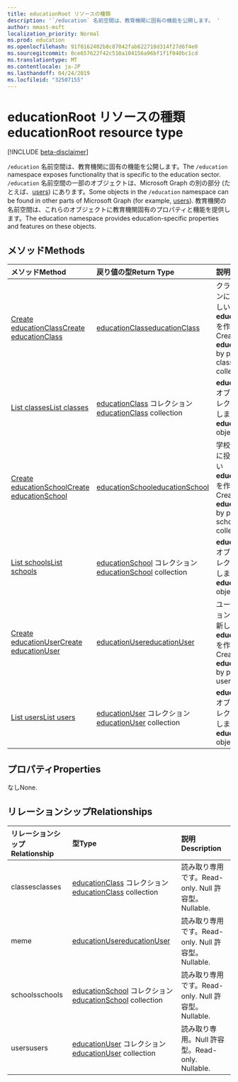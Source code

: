 ```yaml
---
title: educationRoot リソースの種類
description: '`/education` 名前空間は、教育機関に固有の機能を公開します。 '
author: mmast-msft
localization_priority: Normal
ms.prod: education
ms.openlocfilehash: 91f0162402b8c87042fab622710d314f27d6f4e0
ms.sourcegitcommit: 0ce657622f42c510a104156a96bf1f1f040bc1cd
ms.translationtype: MT
ms.contentlocale: ja-JP
ms.lasthandoff: 04/24/2019
ms.locfileid: "32507155"
---
```

# <a name="educationroot-resource-type"></a><span data-ttu-id="4d630-103">educationRoot リソースの種類</span><span class="sxs-lookup"><span data-stu-id="4d630-103">educationRoot resource type</span></span>

[!INCLUDE [beta-disclaimer](../../includes/beta-disclaimer.md)]

<span data-ttu-id="4d630-104">`/education` 名前空間は、教育機関に固有の機能を公開します。</span><span class="sxs-lookup"><span data-stu-id="4d630-104">The `/education` namespace exposes functionality that is specific to the education sector.</span></span> <span data-ttu-id="4d630-105">`/education` 名前空間の一部のオブジェクトは、Microsoft Graph の別の部分 (たとえば、[users](user.md)) にあります。</span><span class="sxs-lookup"><span data-stu-id="4d630-105">Some objects in the `/education` namespace can be found in other parts of Microsoft Graph (for example, [users](user.md)).</span></span> <span data-ttu-id="4d630-106">教育機関の名前空間は、これらのオブジェクトに教育機関固有のプロパティと機能を提供します。</span><span class="sxs-lookup"><span data-stu-id="4d630-106">The education namespace provides education-specific properties and features on these objects.</span></span>

## <a name="methods"></a><span data-ttu-id="4d630-107">メソッド</span><span class="sxs-lookup"><span data-stu-id="4d630-107">Methods</span></span>

| <span data-ttu-id="4d630-108">メソッド</span><span class="sxs-lookup"><span data-stu-id="4d630-108">Method</span></span>           | <span data-ttu-id="4d630-109">戻り値の型</span><span class="sxs-lookup"><span data-stu-id="4d630-109">Return Type</span></span>    |<span data-ttu-id="4d630-110">説明</span><span class="sxs-lookup"><span data-stu-id="4d630-110">Description</span></span>|
|:---------------|:--------|:----------|
|[<span data-ttu-id="4d630-111">Create educationClass</span><span class="sxs-lookup"><span data-stu-id="4d630-111">Create educationClass</span></span>](../api/educationroot-post-classes.md) |[<span data-ttu-id="4d630-112">educationClass</span><span class="sxs-lookup"><span data-stu-id="4d630-112">educationClass</span></span>](educationclass.md)| <span data-ttu-id="4d630-113">クラス コレクションに投稿して、新しい **educationClass** を作成します。</span><span class="sxs-lookup"><span data-stu-id="4d630-113">Create a new **educationClass** by posting to the classes collection.</span></span>|
|[<span data-ttu-id="4d630-114">List classes</span><span class="sxs-lookup"><span data-stu-id="4d630-114">List classes</span></span>](../api/educationroot-list-classes.md) |<span data-ttu-id="4d630-115">[educationClass](educationclass.md) コレクション</span><span class="sxs-lookup"><span data-stu-id="4d630-115">[educationClass](educationclass.md) collection</span></span>| <span data-ttu-id="4d630-116">**educationClass** オブジェクト コレクションを取得します。</span><span class="sxs-lookup"><span data-stu-id="4d630-116">Get an **educationClass** object collection.</span></span>|
|[<span data-ttu-id="4d630-117">Create educationSchool</span><span class="sxs-lookup"><span data-stu-id="4d630-117">Create educationSchool</span></span>](../api/educationroot-post-schools.md) |[<span data-ttu-id="4d630-118">educationSchool</span><span class="sxs-lookup"><span data-stu-id="4d630-118">educationSchool</span></span>](educationschool.md)| <span data-ttu-id="4d630-119">学校コレクションに投稿して、新しい **educationSchool** を作成します。</span><span class="sxs-lookup"><span data-stu-id="4d630-119">Create a new **educationSchool** by posting to the schools collection.</span></span>|
|[<span data-ttu-id="4d630-120">List schools</span><span class="sxs-lookup"><span data-stu-id="4d630-120">List schools</span></span>](../api/educationroot-list-schools.md) |<span data-ttu-id="4d630-121">[educationSchool](educationschool.md) コレクション</span><span class="sxs-lookup"><span data-stu-id="4d630-121">[educationSchool](educationschool.md) collection</span></span>| <span data-ttu-id="4d630-122">**educationSchool** オブジェクト コレクションを取得します。</span><span class="sxs-lookup"><span data-stu-id="4d630-122">Get an **educationSchool** object collection.</span></span>|
|[<span data-ttu-id="4d630-123">Create educationUser</span><span class="sxs-lookup"><span data-stu-id="4d630-123">Create educationUser</span></span>](../api/educationroot-post-users.md) |[<span data-ttu-id="4d630-124">educationUser</span><span class="sxs-lookup"><span data-stu-id="4d630-124">educationUser</span></span>](educationuser.md)| <span data-ttu-id="4d630-125">ユーザー コレクションに投稿して、新しい **educationUser** を作成します。</span><span class="sxs-lookup"><span data-stu-id="4d630-125">Create a new **educationUser** by posting to the users collection.</span></span>|
|[<span data-ttu-id="4d630-126">List users</span><span class="sxs-lookup"><span data-stu-id="4d630-126">List users</span></span>](../api/educationroot-list-users.md) |<span data-ttu-id="4d630-127">[educationUser](educationuser.md) コレクション</span><span class="sxs-lookup"><span data-stu-id="4d630-127">[educationUser](educationuser.md) collection</span></span>| <span data-ttu-id="4d630-128">**educationUser** オブジェクト コレクションを取得します。</span><span class="sxs-lookup"><span data-stu-id="4d630-128">Get an **educationUser** object collection.</span></span>|

## <a name="properties"></a><span data-ttu-id="4d630-129">プロパティ</span><span class="sxs-lookup"><span data-stu-id="4d630-129">Properties</span></span>
<span data-ttu-id="4d630-130">なし</span><span class="sxs-lookup"><span data-stu-id="4d630-130">None.</span></span>

## <a name="relationships"></a><span data-ttu-id="4d630-131">リレーションシップ</span><span class="sxs-lookup"><span data-stu-id="4d630-131">Relationships</span></span>
| <span data-ttu-id="4d630-132">リレーションシップ</span><span class="sxs-lookup"><span data-stu-id="4d630-132">Relationship</span></span> | <span data-ttu-id="4d630-133">型</span><span class="sxs-lookup"><span data-stu-id="4d630-133">Type</span></span>   |<span data-ttu-id="4d630-134">説明</span><span class="sxs-lookup"><span data-stu-id="4d630-134">Description</span></span>|
|:---------------|:--------|:----------|
|<span data-ttu-id="4d630-135">classes</span><span class="sxs-lookup"><span data-stu-id="4d630-135">classes</span></span>|<span data-ttu-id="4d630-136">[educationClass](educationclass.md) コレクション</span><span class="sxs-lookup"><span data-stu-id="4d630-136">[educationClass](educationclass.md) collection</span></span>| <span data-ttu-id="4d630-137">読み取り専用です。</span><span class="sxs-lookup"><span data-stu-id="4d630-137">Read-only.</span></span> <span data-ttu-id="4d630-138">Null 許容型。</span><span class="sxs-lookup"><span data-stu-id="4d630-138">Nullable.</span></span>|
|<span data-ttu-id="4d630-139">me</span><span class="sxs-lookup"><span data-stu-id="4d630-139">me</span></span>|[<span data-ttu-id="4d630-140">educationUser</span><span class="sxs-lookup"><span data-stu-id="4d630-140">educationUser</span></span>](educationuser.md)| <span data-ttu-id="4d630-141">読み取り専用です。</span><span class="sxs-lookup"><span data-stu-id="4d630-141">Read-only.</span></span> <span data-ttu-id="4d630-142">Null 許容型。</span><span class="sxs-lookup"><span data-stu-id="4d630-142">Nullable.</span></span>|
|<span data-ttu-id="4d630-143">schools</span><span class="sxs-lookup"><span data-stu-id="4d630-143">schools</span></span>|<span data-ttu-id="4d630-144">[educationSchool](educationschool.md) コレクション</span><span class="sxs-lookup"><span data-stu-id="4d630-144">[educationSchool](educationschool.md) collection</span></span>| <span data-ttu-id="4d630-145">読み取り専用です。</span><span class="sxs-lookup"><span data-stu-id="4d630-145">Read-only.</span></span> <span data-ttu-id="4d630-146">Null 許容型。</span><span class="sxs-lookup"><span data-stu-id="4d630-146">Nullable.</span></span>|
|<span data-ttu-id="4d630-147">users</span><span class="sxs-lookup"><span data-stu-id="4d630-147">users</span></span>|<span data-ttu-id="4d630-148">[educationUser](educationuser.md) コレクション</span><span class="sxs-lookup"><span data-stu-id="4d630-148">[educationUser](educationuser.md) collection</span></span>| <span data-ttu-id="4d630-p105">読み取り専用。Null 許容型。</span><span class="sxs-lookup"><span data-stu-id="4d630-p105">Read-only. Nullable.</span></span>|

<!-- uuid: 8fcb5dbc-d5aa-4681-8e31-b001d5168d79
2015-10-25 14:57:30 UTC -->
<!--
{
  "type": "#page.annotation",
  "description": "educationRoot resource",
  "keywords": "",
  "section": "documentation",
  "tocPath": "",
  "suppressions": [
    "Error: /api-reference/beta/resources/educationroot.md:\r\n      Exception processing links.\r\n    System.ArgumentException: Link Definition was null. Link text: !INCLUDE [beta-disclaimer](../../includes/beta-disclaimer.md)\r\n      at ApiDoctor.Validation.DocFile.get_LinkDestinations()\r\n      at ApiDoctor.Validation.DocSet.ValidateLinks(Boolean includeWarnings, String[] relativePathForFiles, IssueLogger issues, Boolean requireFilenameCaseMatch, Boolean printOrphanedFiles)"
  ]
}
-->
